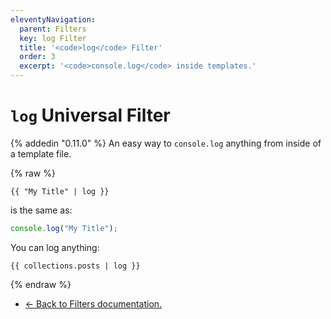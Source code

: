 ```yaml
---
eleventyNavigation:
  parent: Filters
  key: log Filter
  title: '<code>log</code> Filter'
  order: 3
  excerpt: '<code>console.log</code> inside templates.'
---
```

# `log` Universal Filter

{% addedin "0.11.0" %} An easy way to <code>console.log</code> anything from inside of a template file.

{% raw %}
```
{{ "My Title" | log }}
```

is the same as:

```js
console.log("My Title");
```

You can log anything:

```
{{ collections.posts | log }}
```
{% endraw %}

* [← Back to Filters documentation.](/docs/filters/)